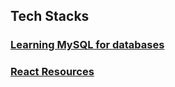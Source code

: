 ## Tech Stacks

### [Learning MySQL for databases](./Tech_Stacks/Learning_MySQL.md)
### [React Resources](./Tech_Stacks/Learning_MySQL.md)